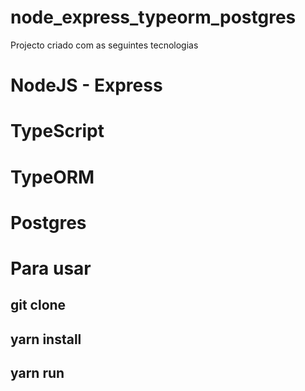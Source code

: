 # node_express_typeorm_postgres

Projecto criado com as seguintes tecnologias

# NodeJS - Express
# TypeScript
# TypeORM
# Postgres


# Para usar
## git clone
## yarn install
## yarn run

